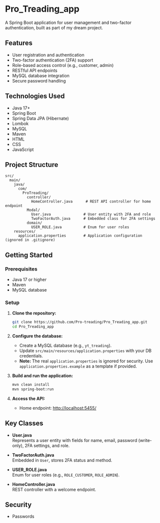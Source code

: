 # Pro_Treading_app

A Spring Boot application for user management and two-factor authentication, built as part of my dream project.

## Features

- User registration and authentication
- Two-factor authentication (2FA) support
- Role-based access control (e.g., customer, admin)
- RESTful API endpoints
- MySQL database integration
- Secure password handling

## Technologies Used

- Java 17+
- Spring Boot
- Spring Data JPA (Hibernate)
- Lombok
- MySQL
- Maven
- HTML
- CSS
- JavaScript

## Project Structure

```
src/
  main/
    java/
      com/
        ProTreading/
          controller/
            HomeController.java      # REST API controller for home endpoint
          Modal/
            User.java               # User entity with 2FA and role
            TwoFactorAuth.java      # Embedded class for 2FA settings
          domain/
            USER_ROLE.java          # Enum for user roles
    resources/
      application.properties        # Application configuration (ignored in .gitignore)
```

## Getting Started

### Prerequisites

- Java 17 or higher
- Maven
- MySQL database

### Setup

1. **Clone the repository:**
   ```sh
   git clone https://github.com/Pro-treading/Pro_Treading_app.git
   cd Pro_Treading_app
   ```

2. **Configure the database:**
   - Create a MySQL database (e.g., `yt_treading`).
   - Update `src/main/resources/application.properties` with your DB credentials.
   - **Note:** The real `application.properties` is ignored for security. Use `application.properties.example` as a template if provided.

3. **Build and run the application:**
   ```sh
   mvn clean install
   mvn spring-boot:run
   ```

4. **Access the API:**
   - Home endpoint: [http://localhost:5455/](http://localhost:5455/)

## Key Classes

- **User.java**  
  Represents a user entity with fields for name, email, password (write-only), 2FA settings, and role.

- **TwoFactorAuth.java**  
  Embedded in `User`, stores 2FA status and method.

- **USER_ROLE.java**  
  Enum for user roles (e.g., `ROLE_CUSTOMER`, `ROLE_ADMIN`).

- **HomeController.java**  
  REST controller with a welcome endpoint.

## Security

- Passwords 






